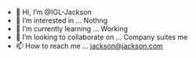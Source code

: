 - 👋 Hi, I’m @IGL-Jackson
- 👀 I’m interested in ... Nothng
- 🌱 I’m currently learning ... Working
- 💞️ I’m looking to collaborate on ... Company suites me
- 📫 How to reach me ... jackson@jackson.com

<!---
IGL-Jackson/IGL-Jackson is a ✨ special ✨ repository because its `README.md` (this file) appears on your GitHub profile.
You can click the Preview link to take a look at your changes.
--->

